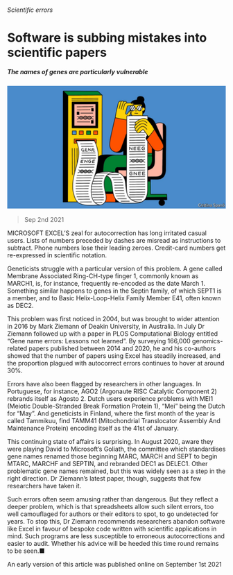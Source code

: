 ###### Scientific errors

# Software is subbing mistakes into scientific papers 

##### The names of genes are particularly vulnerable 

![image](images/20210904_std002.jpg) 

> Sep 2nd 2021 

MICROSOFT EXCEL’S zeal for autocorrection has long irritated casual users. Lists of numbers preceded by dashes are misread as instructions to subtract. Phone numbers lose their leading zeroes. Credit-card numbers get re-expressed in scientific notation.

Geneticists struggle with a particular version of this problem. A gene called Membrane Associated Ring-CH-type finger 1, commonly known as MARCH1, is, for instance, frequently re-encoded as the date March 1. Something similar happens to genes in the Septin family, of which SEPT1 is a member, and to Basic Helix-Loop-Helix Family Member E41, often known as DEC2.


This problem was first noticed in 2004, but was brought to wider attention in 2016 by Mark Ziemann of Deakin University, in Australia. In July Dr Ziemann followed up with a paper in PLOS Computational Biology entitled “Gene name errors: Lessons not learned”. By surveying 166,000 genomics-related papers published between 2014 and 2020, he and his co-authors showed that the number of papers using Excel has steadily increased, and the proportion plagued with autocorrect errors continues to hover at around 30%.

Errors have also been flagged by researchers in other languages. In Portuguese, for instance, AGO2 (Argonaute RISC Catalytic Component 2) rebrands itself as Agosto 2. Dutch users experience problems with MEI1 (Meiotic Double-Stranded Break Formation Protein 1), “Mei” being the Dutch for “May”. And geneticists in Finland, where the first month of the year is called Tammikuu, find TAMM41 (Mitochondrial Translocator Assembly And Maintenance Protein) encoding itself as the 41st of January.

This continuing state of affairs is surprising. In August 2020, aware they were playing David to Microsoft’s Goliath, the committee which standardises gene names renamed those beginning MARC, MARCH and SEPT to begin MTARC, MARCHF and SEPTIN, and rebranded DEC1 as DELEC1. Other problematic gene names remained, but this was widely seen as a step in the right direction. Dr Ziemann’s latest paper, though, suggests that few researchers have taken it.

Such errors often seem amusing rather than dangerous. But they reflect a deeper problem, which is that spreadsheets allow such silent errors, too well camouflaged for authors or their editors to spot, to go undetected for years. To stop this, Dr Ziemann recommends researchers abandon software like Excel in favour of bespoke code written with scientific applications in mind. Such programs are less susceptible to erroneous autocorrections and easier to audit. Whether his advice will be heeded this time round remains to be seen.■

An early version of this article was published online on September 1st 2021

